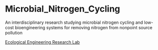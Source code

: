 # Microbial_Nitrogen_Cycling
An interdisciplinary research studying microbial nitrogen cycling and low-cost bioengineering systems for removing nitrogen from nonpoint source pollution

[Ecological Engineering Research Lab](http://reid.cee.cornell.edu/)
